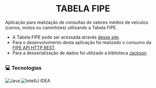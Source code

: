 <h1 align="center"> TABELA FIPE</h1>

Aplicação para realização de consultas de valores médios de veículos (carros, motos ou caminhões) utilizando a Tabela FIPE.
- A Tabela FIPE pode ser acessada através [desse site](https://veiculos.fipe.org.br/).
- Para o desenvolvimento desta aplicação foi realizado o consumo da [FIPE API HTTP REST](https://deividfortuna.github.io/fipe/).
- Para a desserialização de dados foi utilizado a biblioteca [Jackson](https://github.com/FasterXML/jackson).

##

<h3> 💻 Tecnologias </h3>

![Java](https://img.shields.io/badge/java-%23ED8B00.svg?style=for-the-badge&logo=openjdk&logoColor=white)
![IntelliJ IDEA](https://img.shields.io/badge/IntelliJIDEA-000000.svg?style=for-the-badge&logo=intellij-idea&logoColor=white)